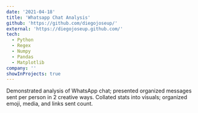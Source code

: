 ```yaml
---
date: '2021-04-18'
title: 'Whatsapp Chat Analysis'
github: 'https://github.com/diegojoseup/'
external: 'https://diegojoseup.github.com/'
tech:
  - Python
  - Regex
  - Numpy
  - Pandas
  - Matplotlib
company: ''
showInProjects: true
---
```


Demonstrated analysis of WhatsApp chat; presented organized messages sent per person in 2 creative ways. Collated stats into visuals; organized emoji, media, and links sent count.
